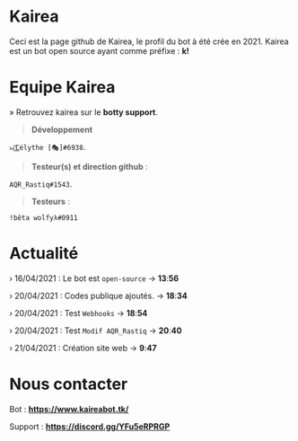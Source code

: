# Kairea 
Ceci est la page github de Kairea,
le profil du bot à été crée en 2021. Kairea est un bot open source ayant comme préfixe : **k!**


# Equipe Kairea

» Retrouvez kairea sur le **botty support**.

> **Développement**

`๖̶ζ͜͡Lélythe [🎭]#6938`.

> **Testeur(s) et direction github** :

`AQR_Rastiq#1543`.

> **Testeurs** :

`!bêta wolfyλ#0911`

# Actualité 
› 16/04/2021 : Le bot est `open-source`
    → **13**:**56**

› 20/04/2021 : Codes publique ajoutés.
    → **18**:**34**

› 20/04/2021 : Test `Webhooks`
    → **18**:**54**

› 20/04/2021 : Test `Modif AQR_Rastiq`
    → **20**:**40**

› 21/04/2021 : Création site web
    → **9**:**47**

# Nous contacter 

Bot : **https://www.kaireabot.tk/** 

Support : **https://discord.gg/YFu5eRPRGP**
